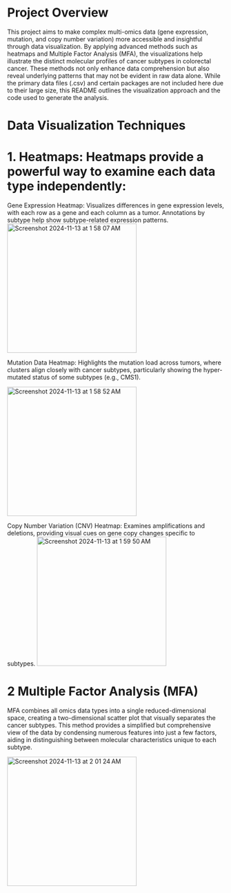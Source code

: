 # Project Overview

This project aims to make complex multi-omics data (gene expression, mutation, and copy number variation) more accessible and insightful through data visualization. By applying advanced methods such as heatmaps and Multiple Factor Analysis (MFA), the visualizations help illustrate the distinct molecular profiles of cancer subtypes in colorectal cancer. These methods not only enhance data comprehension but also reveal underlying patterns that may not be evident in raw data alone. While the primary data files (.csv) and certain packages are not included here due to their large size, this README outlines the visualization approach and the code used to generate the analysis.

# Data Visualization Techniques
# 1. Heatmaps: Heatmaps provide a powerful way to examine each data type independently:
Gene Expression Heatmap: Visualizes differences in gene expression levels, with each row as a gene and each column as a tumor. Annotations by subtype help show subtype-related expression patterns.
<img width="300" alt="Screenshot 2024-11-13 at 1 58 07 AM" src="https://github.com/user-attachments/assets/583cb3ab-2b77-400d-baf4-264ea8848257">

Mutation Data Heatmap: Highlights the mutation load across tumors, where clusters align closely with cancer subtypes, particularly showing the hyper-mutated status of some subtypes (e.g., CMS1).

<img width="300" alt="Screenshot 2024-11-13 at 1 58 52 AM" src="https://github.com/user-attachments/assets/43dc24a6-f977-436a-9c33-a7380ed21076">

Copy Number Variation (CNV) Heatmap: Examines amplifications and deletions, providing visual cues on gene copy changes specific to subtypes.
<img width="300" alt="Screenshot 2024-11-13 at 1 59 50 AM" src="https://github.com/user-attachments/assets/01c7bd2e-8dee-4f9d-affb-3c3b2f57d33c">
# 2 Multiple Factor Analysis (MFA)
 MFA combines all omics data types into a single reduced-dimensional space, creating a two-dimensional scatter plot that visually separates the cancer subtypes. This method provides a simplified but comprehensive view of the data by condensing numerous features into just a few factors, aiding in distinguishing between molecular characteristics unique to each subtype.

<img width="300" alt="Screenshot 2024-11-13 at 2 01 24 AM" src="https://github.com/user-attachments/assets/b1bae966-8942-492e-8f75-77ffa9f26bb4">


